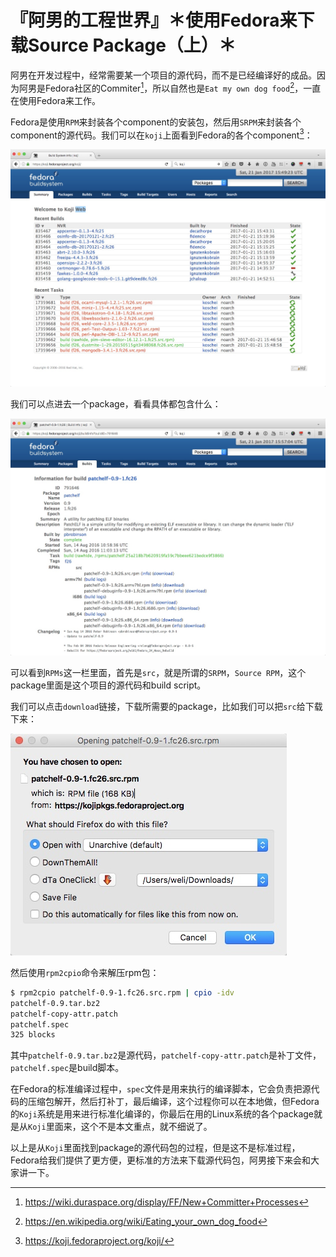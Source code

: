 # 『阿男的工程世界』＊使用Fedora来下载Source Package（上）＊

阿男在开发过程中，经常需要某一个项目的源代码，而不是已经编译好的成品。因为阿男是Fedora社区的Commiter[^1]，所以自然也是`Eat my own dog food`[^2]，一直在使用Fedora来工作。

[^1]: https://wiki.duraspace.org/display/FF/New+Committer+Processes
[^2]: https://en.wikipedia.org/wiki/Eating_your_own_dog_food

Fedora是使用`RPM`来封装各个component的安装包，然后用`SRPM`来封装各个component的源代码。我们可以在`koji`上面看到Fedora的各个component[^3]：

[^3]: https://koji.fedoraproject.org/koji/

![](imgs/6a0b8bb1a5bac6ea26db2685a50e6cb1.jpeg)

我们可以点进去一个package，看看具体都包含什么：

![](imgs/b396d9e3d1b8eaedd96397b2f948a3a4.jpeg)

可以看到`RPMs`这一栏里面，首先是`src`，就是所谓的`SRPM`，`Source RPM`，这个package里面是这个项目的源代码和build script。

我们可以点击`download`链接，下载所需要的package，比如我们可以把`src`给下载下来：

![](imgs/cc629cb6a7f792d701ce66f291ca5eb8.jpeg)

然后使用`rpm2cpio`命令来解压rpm包：

```bash
$ rpm2cpio patchelf-0.9-1.fc26.src.rpm | cpio -idv
patchelf-0.9.tar.bz2
patchelf-copy-attr.patch
patchelf.spec
325 blocks
```

其中`patchelf-0.9.tar.bz2`是源代码，`patchelf-copy-attr.patch`是补丁文件，`patchelf.spec`是build脚本。

在Fedora的标准编译过程中，`spec`文件是用来执行的编译脚本，它会负责把源代码的压缩包解开，然后打补丁，最后编译，这个过程你可以在本地做，但Fedora的`Koji`系统是用来进行标准化编译的，你最后在用的Linux系统的各个package就是从`Koji`里面来，这个不是本文重点，就不细说了。

以上是从`Koji`里面找到package的源代码包的过程，但是这不是标准过程，Fedora给我们提供了更方便，更标准的方法来下载源代码包，阿男接下来会和大家讲一下。
